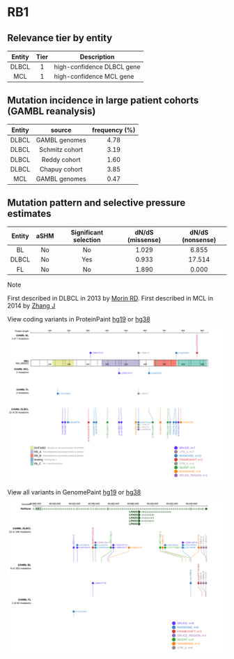 # RB1

## Relevance tier by entity

|Entity|Tier|Description               |
|:------:|:----:|--------------------------|
|DLBCL |1   |high-confidence DLBCL gene|
|MCL   |1   |high-confidence MCL gene  |

## Mutation incidence in large patient cohorts (GAMBL reanalysis)

|Entity|source        |frequency (%)|
|:------:|:--------------:|:-------------:|
|DLBCL |GAMBL genomes |4.78         |
|DLBCL |Schmitz cohort|3.19         |
|DLBCL |Reddy cohort  |1.60         |
|DLBCL |Chapuy cohort |3.85         |
|MCL   |GAMBL genomes |0.47         |

## Mutation pattern and selective pressure estimates

|Entity|aSHM|Significant selection|dN/dS (missense)|dN/dS (nonsense)|
|:------:|:----:|:---------------------:|:----------------:|:----------------:|
|BL    |No  |No                   |1.029           | 6.855          |
|DLBCL |No  |Yes                  |0.933           |17.514          |
|FL    |No  |No                   |1.890           | 0.000          |


> [!NOTE]
> First described in DLBCL in 2013 by [Morin RD](https://pubmed.ncbi.nlm.nih.gov/23699601). First described in MCL in 2014 by [Zhang J](https://pubmed.ncbi.nlm.nih.gov/24682267)


View coding variants in ProteinPaint [hg19](https://www.bcgsc.ca/downloads/morinlab/GAMBL/test/genes/RB1_protein.html)  or [hg38](https://www.bcgsc.ca/downloads/morinlab/GAMBL/test/genes/RB1_protein_hg38.html)

![image](images/proteinpaint/RB1_NM_000321.svg)

View all variants in GenomePaint [hg19](https://www.bcgsc.ca/downloads/morinlab/GAMBL/test/genes/RB1.html)  or [hg38](https://www.bcgsc.ca/downloads/morinlab/GAMBL/test/genes/RB1_hg38.html)

![image](images/proteinpaint/RB1.svg)
